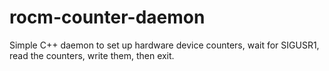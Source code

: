 # rocm-counter-daemon
Simple C++ daemon to set up hardware device counters, wait for SIGUSR1, read the counters, write them, then exit.
